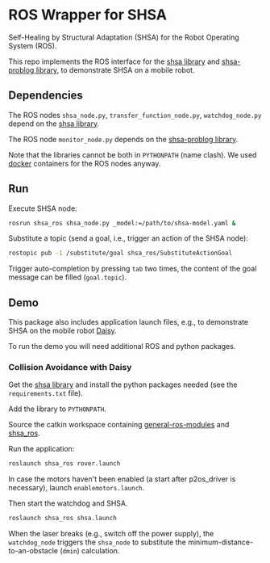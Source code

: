 # ROS Wrapper for SHSA
Self-Healing by Structural Adaptation (SHSA) for the Robot Operating System
(ROS).

This repo implements the ROS interface for
the [shsa library] and [shsa-problog library],
to demonstrate SHSA on a mobile robot.


## Dependencies

The ROS nodes `shsa_node.py`, `transfer_function_node.py`, `watchdog_node.py`
depend on the [shsa library].

The ROS node `monitor_node.py`
depends on the [shsa-problog library].

Note that the libraries cannot be both in `PYTHONPATH` (name clash).
We used [docker] containers for the ROS nodes anyway.


## Run

Execute SHSA node:
```bash
rosrun shsa_ros shsa_node.py _model:=/path/to/shsa-model.yaml &
```

Substitute a topic (send a goal, i.e., trigger an action of the SHSA node):
```bash
rostopic pub -1 /substitute/goal shsa_ros/SubstituteActionGoal
```

Trigger auto-completion by pressing `tab` two times, the content of the goal
message can be filled (`goal.topic`).


## Demo

This package also includes application launch files,
e.g., to demonstrate SHSA on the mobile robot [Daisy]().

To run the demo you will need additional ROS and python packages.

### Collision Avoidance with Daisy

Get the [shsa library] and install the python packages needed
(see the `requirements.txt` file).

Add the library to `PYTHONPATH`.

Source the catkin workspace containing
[general-ros-modules](https://github.com/tuw-cpsg/general-ros-modules) and
[shsa_ros](https://github.com/dratasich/shsa_ros).

Run the application:
```bash
roslaunch shsa_ros rover.launch
```

In case the motors haven't been enabled
(a start after p2os_driver is necessary),
launch `enablemotors.launch`.

Then start the watchdog and SHSA.
```bash
roslaunch shsa_ros shsa.launch
```

When the laser breaks (e.g., switch off the power supply),
the `watchdog_node` triggers the `shsa_node`
to substitute the minimum-distance-to-an-obstacle (`dmin`) calculation.


[shsa library]: https://github.com/dratasich/shsa
[shsa-problog library]: https://github.com/dratasich/shsa-problog
[docker]: https://github.com/dratasich/docker
